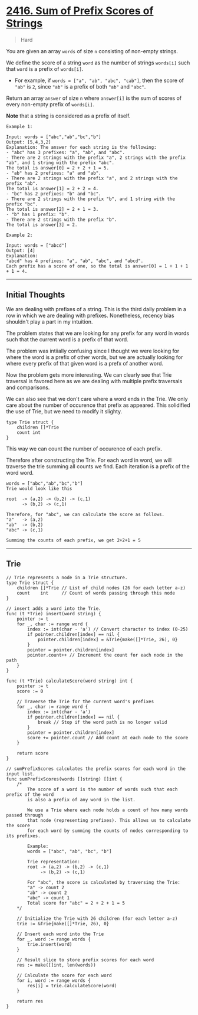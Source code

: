 # [2416. Sum of Prefix Scores of Strings](https://leetcode.com/problems/sum-of-prefix-scores-of-strings/description/)
> Hard
> 
You are given an array `words` of size `n` consisting of non-empty strings.

We define the score of a string `word` as the number of strings `words[i]` such that `word` is a prefix of `words[i]`.

- For example, if `words = ["a", "ab", "abc", "cab"]`, then the score of `"ab"` is `2`, since `"ab"` is a prefix of both `"ab"` and `"abc"`.

Return an array `answer` of size `n` where `answer[i]` is the sum of scores of every non-empty prefix of `words[i]`.

__Note__ that a string is considered as a prefix of itself.

```
Example 1:

Input: words = ["abc","ab","bc","b"]
Output: [5,4,3,2]
Explanation: The answer for each string is the following:
- "abc" has 3 prefixes: "a", "ab", and "abc".
- There are 2 strings with the prefix "a", 2 strings with the prefix "ab", and 1 string with the prefix "abc".
The total is answer[0] = 2 + 2 + 1 = 5.
- "ab" has 2 prefixes: "a" and "ab".
- There are 2 strings with the prefix "a", and 2 strings with the prefix "ab".
The total is answer[1] = 2 + 2 = 4.
- "bc" has 2 prefixes: "b" and "bc".
- There are 2 strings with the prefix "b", and 1 string with the prefix "bc".
The total is answer[2] = 2 + 1 = 3.
- "b" has 1 prefix: "b".
- There are 2 strings with the prefix "b".
The total is answer[3] = 2.

Example 2:

Input: words = ["abcd"]
Output: [4]
Explanation:
"abcd" has 4 prefixes: "a", "ab", "abc", and "abcd".
Each prefix has a score of one, so the total is answer[0] = 1 + 1 + 1 + 1 = 4.
```

---

## Initial Thoughts
We are dealing with prefixes of a string. This is the third daily problem in a row in which we are dealing with prefixes. Nonetheless, recency bias shouldn't play a part in my intuition.

The problem states that we are looking for any prefix for any word in words such that the current word is a prefix of that word. 

The problem was intiially confusing since I thought we were looking for where the word is a prefix of other words, but we are actually looking for where every prefix of that given word is a prefx of another word.

Now the problem gets more interesting. We can clearly see that Trie traversal is favored here as we are dealing with multiple prefix traversals and comparisons.

We can also see that we don't care where a word ends in the Trie. We only care about the number of occurence that prefix as appeared. This solidified the use of Trie, but we need to modify it slighty.

```golang
type Trie struct {
    children []*Trie
    count int
}
```

This way we can count the number of occurence of each prefix.

Therefore after constructing the Trie. For each word in word, we will traverse the trie summing all counts we find. Each iteration is a prefix of the word word.

```
words = ["abc","ab","bc","b"]
Trie would look like this
    
root  -> (a,2) -> (b,2) -> (c,1)
      -> (b,2) -> (c,1)

Therefore, for "abc", we can calculate the score as follows.
"a"   -> (a,2)
"ab"  -> (b,2)
"abc" -> (c,1)

Summing the counts of each prefix, we get 2+2+1 = 5
```

---

## Trie
```golang
// Trie represents a node in a Trie structure.
type Trie struct {
    children []*Trie // List of child nodes (26 for each letter a-z)
    count    int     // Count of words passing through this node
}

// insert adds a word into the Trie.
func (t *Trie) insert(word string) {
    pointer := t
    for _, char := range word {
        index := int(char - 'a') // Convert character to index (0-25)
        if pointer.children[index] == nil {
            pointer.children[index] = &Trie{make([]*Trie, 26), 0}
        }
        pointer = pointer.children[index]
        pointer.count++ // Increment the count for each node in the path
    }
}

func (t *Trie) calculateScore(word string) int {
    pointer := t
    score := 0

    // Traverse the Trie for the current word's prefixes
    for _, char := range word {
        index := int(char - 'a')
        if pointer.children[index] == nil {
            break // Stop if the word path is no longer valid
        }
        pointer = pointer.children[index]
        score += pointer.count // Add count at each node to the score
    }

    return score
}

// sumPrefixScores calculates the prefix scores for each word in the input list.
func sumPrefixScores(words []string) []int {
    /*
        The score of a word is the number of words such that each prefix of the word
        is also a prefix of any word in the list.

        We use a Trie where each node holds a count of how many words passed through
        that node (representing prefixes). This allows us to calculate the score
        for each word by summing the counts of nodes corresponding to its prefixes.

        Example:
        words = ["abc", "ab", "bc", "b"]

        Trie representation:
        root -> (a,2) -> (b,2) -> (c,1)
             -> (b,2) -> (c,1)

        For "abc", the score is calculated by traversing the Trie:
        "a" -> count 2
        "ab" -> count 2
        "abc" -> count 1
        Total score for "abc" = 2 + 2 + 1 = 5
    */

    // Initialize the Trie with 26 children (for each letter a-z)
    trie := &Trie{make([]*Trie, 26), 0}

    // Insert each word into the Trie
    for _, word := range words {
        trie.insert(word)
    }

    // Result slice to store prefix scores for each word
    res := make([]int, len(words))

    // Calculate the score for each word
    for i, word := range words {
        res[i] = trie.calculateScore(word)
    }

    return res
}

```
